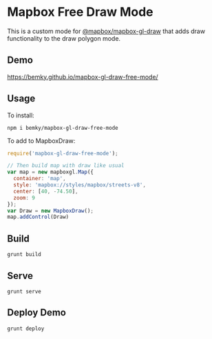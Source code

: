 # Mapbox Free Draw Mode

This is a custom mode for [@mapbox/mapbox-gl-draw]() that adds draw functionality to the draw polygon mode.

## Demo
https://bemky.github.io/mapbox-gl-draw-free-mode/

## Usage

To install:

`npm i bemky/mapbox-gl-draw-free-mode`

To add to MapboxDraw:

```js
require('mapbox-gl-draw-free-mode');

// Then build map with draw like usual
var map = new mapboxgl.Map({
  container: 'map',
  style: 'mapbox://styles/mapbox/streets-v8',
  center: [40, -74.50],
  zoom: 9
});
var Draw = new MapboxDraw();
map.addControl(Draw)

```

## Build
`grunt build`

## Serve
`grunt serve`

## Deploy Demo
`grunt deploy`
